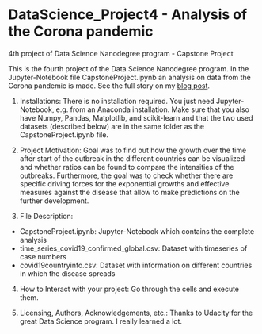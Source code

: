 # DataScience_Project4 - Analysis of the Corona pandemic
4th project of Data Science Nanodegree program - Capstone Project

This is the fourth project of the Data Science Nanodegree program. In the Jupyter-Notebook file CapstoneProject.ipynb an analysis on data from the Corona pandemic is made. See the full story on my [blog post](https://mirods.github.io/project4.html).

1. Installations: There is no installation required. You just need Jupyter-Notebook, e.g. from an Anaconda installation. Make sure that you also have Numpy, Pandas, Matplotlib, and scikit-learn and that the two used datasets (described below) are in the same folder as the CapstoneProject.ipynb file.

2. Project Motivation: Goal was to find out how the growth over the time after start of the outbreak in the different countries can be visualized and whether ratios can be found to compare the intensities of the outbreaks. Furthermore, the goal was to check whether there are specific driving forces for the exponential growths and effective measures against the disease that allow to make predictions on the further development.

3. File Description:
  * CapstoneProject.ipynb: Jupyter-Notebook which contains the complete analysis
  * time_series_covid19_confirmed_global.csv: Dataset with timeseries of case numbers
  * covid19countryinfo.csv: Dataset with information on different countries in which the disease spreads

4. How to Interact with your project: Go through the cells and execute them.

5. Licensing, Authors, Acknowledgements, etc.: Thanks to Udacity for the great Data Science program. I really learned a lot.
